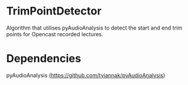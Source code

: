 # TrimPointDetector
Algorithm that utilises pyAudioAnalysis to detect the start and end trim points for Opencast recorded lectures.

# Dependencies
pyAudioAnalysis (https://github.com/tyiannak/pyAudioAnalysis)
